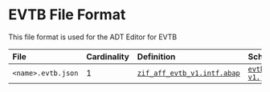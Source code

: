 # EVTB File Format
This file format is used for the ADT Editor for EVTB

File | Cardinality | Definition | Schema | Example
:--- | :---  | :--- | :--- | :---
`<name>.evtb.json` | 1 | [`zif_aff_evtb_v1.intf.abap`](./type/zif_aff_evtb_v1.intf.abap) | [`evtb-v1.json`](./evtb-v1.json) | [`zsboi_rap_atc_eb_valid.evtb.json`](./examples/zsboi_rap_atc_eb_valid.evtb.json)
